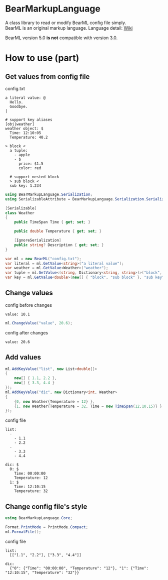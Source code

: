 # BearMarkupLanguage
A class library to read or modify BearML config file simply.  
BearML is an original markup language. Language detail: [Wiki](../../wiki/Bear-Markup-Language)  

BearML version 5.0 <b>is not</b> compatible with version 3.0.
<br>

# How to use (part)
## Get values from config file
config.txt  
```
a literal value: @
  Hello.
  Goodbye.
|

# support key aliases
[obj|weather]
weather object: $
  Time: 12:10:05
  Temperature: 40.2

> block <
  a tuple: 
    - apple
    - $
      price: $1.5
      color: red
  
  # support nested block
  > sub block <
  sub key: 1.234
```
```c#
using BearMarkupLanguage.Serialization;
using SerializableAttribute = BearMarkupLanguage.Serialization.SerializableAttribute;

[Serializable]
class Weather
{
    public TimeSpan Time { get; set; }

    public double Temperature { get; set; }

    [IgnoreSerialization]
    public string? Description { get; set; }
}
```
```c#
var ml = new BearML("config.txt");
var literal = ml.GetValue<string>("a literal value");
var weather = ml.GetValue<Weather>("weather");
var tuple = ml.GetValue<(string, Dictionary<string, string>)>("block", "a tuple");
var key = ml.GetValue<double>(new[] { "block", "sub block" }, "sub key");
```

## Change values
config before changes
```
value: 10.1
```
```c#
ml.ChangeValue("value", 20.6);
```
config after changes
```
value: 20.6
```

## Add values
```c#
ml.AddKeyValue("list", new List<double[]> 
{ 
    new[] { 1.1, 2.2 }, 
    new[] { 3.3, 4.4 } 
});
ml.AddKeyValue("dic", new Dictionary<int, Weather>
{
    {0, new Weather{Temperature = 12} },
    {1, new Weather{Temperature = 32, Time = new TimeSpan(12,10,15)} }
});
```
config file
```
list: 
  -
    - 1.1
    - 2.2
  -
    - 3.3
    - 4.4

dic: $
  0: $
    Time: 00:00:00
    Temperature: 12
  1: $
    Time: 12:10:15
    Temperature: 32
```

## Change config file's style
```c#
using BearMarkupLanguage.Core;

Format.PrintMode = PrintMode.Compact;
ml.FormatFile();
```
config file
```
list: 
  [["1.1", "2.2"], ["3.3", "4.4"]]

dic: 
  {"0": {"Time": "00:00:00", "Temperature": "12"}, "1": {"Time": "12:10:15", "Temperature": "32"}}
```
